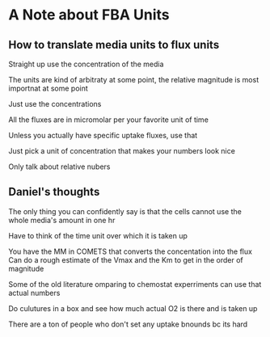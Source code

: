 # A Note about FBA Units

## How to translate media units to flux units

Straight up use the concentration of the media

The units are kind of arbitraty at some point, the relative magnitude is most importnat at some point

Just use the concentrations

All the fluxes are in micromolar per your favorite unit of time

Unless you actually have specific uptake fluxes, use that

Just pick a unit of concentration that makes your numbers look nice

Only talk about relative nubers

## Daniel's thoughts
The only thing you can confidently say is that the cells cannot use the whole media's amount in one hr

Have to think of the time unit over which it is taken up

You have the MM in COMETS that converts the concentation into the flux
Can do a rough estimate of the Vmax and the Km to get in the order of magnitude

Some of the old literature omparing to chemostat experriments can use that actual numbers

Do culutures in a box and see how much actual O2 is there and is taken up

There are a ton of people who don't set any uptake bnounds bc its hard
